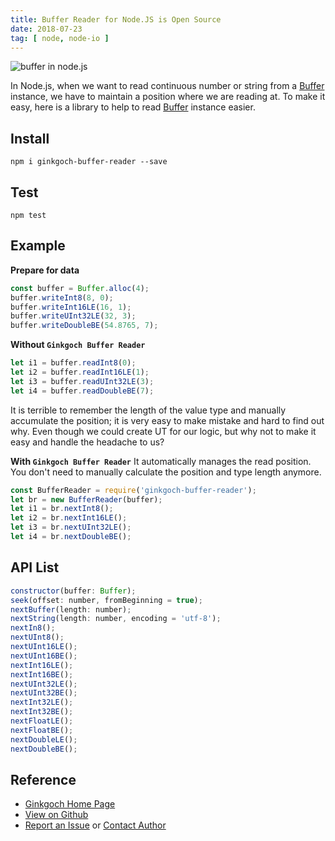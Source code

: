 ```yaml
---
title: Buffer Reader for Node.JS is Open Source
date: 2018-07-23
tag: [ node, node-io ]
---
```


![buffer in node.js](/post-imgs/buffer-in-node.jpeg)

In Node.js, when we want to read continuous number or string from a [Buffer](https://cn.nodejs.org/api/buffer.html) instance, we have to maintain a position where we are reading at. To make it easy, here is a library to help to read [Buffer](https://cn.nodejs.org/api/buffer.html) instance easier.
<!-- more --> 

## Install
```terminal
npm i ginkgoch-buffer-reader --save
```

## Test
```terminal
npm test
```

## Example

**Prepare for data**
```js
const buffer = Buffer.alloc(4);
buffer.writeInt8(8, 0);
buffer.writeInt16LE(16, 1);
buffer.writeUInt32LE(32, 3);
buffer.writeDoubleBE(54.8765, 7);
```

**Without `Ginkgoch Buffer Reader`**
```js
let i1 = buffer.readInt8(0);
let i2 = buffer.readInt16LE(1);
let i3 = buffer.readUInt32LE(3);
let i4 = buffer.readDoubleBE(7);
```

It is terrible to remember the length of the value type and manually accumulate the position; it is very easy to make mistake and hard to find out why. Even though we could create UT for our logic, but why not to make it easy and handle the headache to us?

**With `Ginkgoch Buffer Reader`**
It automatically manages the read position. You don't need to manually calculate the position and type length anymore.
```js
const BufferReader = require('ginkgoch-buffer-reader');
let br = new BufferReader(buffer);
let i1 = br.nextInt8();
let i2 = br.nextInt16LE();
let i3 = br.nextUInt32LE();
let i4 = br.nextDoubleBE();
```

## API List
```js
constructor(buffer: Buffer);
seek(offset: number, fromBeginning = true);
nextBuffer(length: number);
nextString(length: number, encoding = 'utf-8');
nextIn8();
nextUInt8();
nextUInt16LE();
nextUInt16BE();
nextInt16LE();
nextInt16BE();
nextUInt32LE();
nextUInt32BE();
nextInt32LE();
nextInt32BE();
nextFloatLE();
nextFloatBE();
nextDoubleLE();
nextDoubleBE();
```

## Reference
* [Ginkgoch Home Page](https://ginkgoch.com)
* [View on Github](https://github.com/ginkgoch/node-buffer-reader)
* [Report an Issue](https://github.com/ginkgoch/node-buffer-reader/issues) or [Contact Author](mailto:ginkgoch@outlook.com)